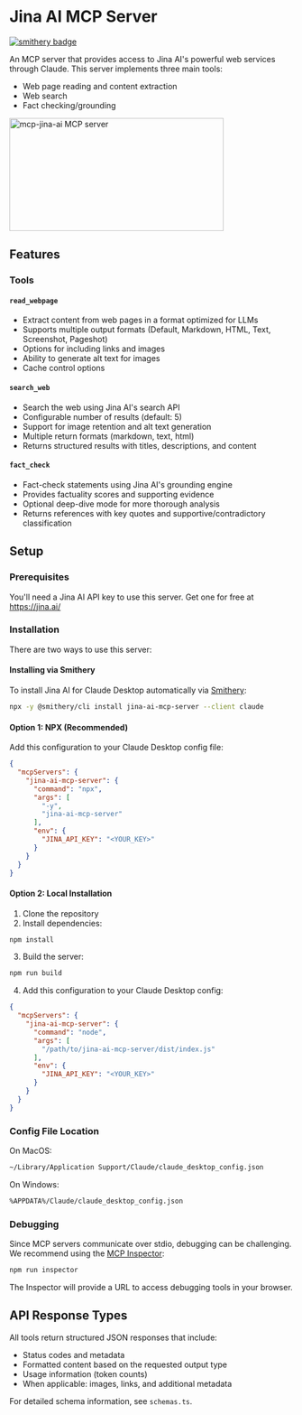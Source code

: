# Jina AI MCP Server
[![smithery badge](https://smithery.ai/badge/jina-ai-mcp-server)](https://smithery.ai/server/jina-ai-mcp-server)

An MCP server that provides access to Jina AI's powerful web services through Claude. This server implements three main tools:

- Web page reading and content extraction
- Web search
- Fact checking/grounding

<a href="https://glama.ai/mcp/servers/c1l6ib2j49"><img width="380" height="200" src="https://glama.ai/mcp/servers/c1l6ib2j49/badge" alt="mcp-jina-ai MCP server" /></a>

## Features

### Tools

#### `read_webpage`
- Extract content from web pages in a format optimized for LLMs
- Supports multiple output formats (Default, Markdown, HTML, Text, Screenshot, Pageshot)
- Options for including links and images
- Ability to generate alt text for images
- Cache control options

#### `search_web`
- Search the web using Jina AI's search API
- Configurable number of results (default: 5)
- Support for image retention and alt text generation
- Multiple return formats (markdown, text, html)
- Returns structured results with titles, descriptions, and content

#### `fact_check`
- Fact-check statements using Jina AI's grounding engine
- Provides factuality scores and supporting evidence 
- Optional deep-dive mode for more thorough analysis
- Returns references with key quotes and supportive/contradictory classification

## Setup

### Prerequisites

You'll need a Jina AI API key to use this server. Get one for free at https://jina.ai/

### Installation

There are two ways to use this server:

#### Installing via Smithery

To install Jina AI for Claude Desktop automatically via [Smithery](https://smithery.ai/server/jina-ai-mcp-server):

```bash
npx -y @smithery/cli install jina-ai-mcp-server --client claude
```

#### Option 1: NPX (Recommended)
Add this configuration to your Claude Desktop config file:

```json
{
  "mcpServers": {
    "jina-ai-mcp-server": {
      "command": "npx",
      "args": [
        "-y",
        "jina-ai-mcp-server"
      ],
      "env": {
        "JINA_API_KEY": "<YOUR_KEY>"
      }
    }
  }
}
```

#### Option 2: Local Installation
1. Clone the repository
2. Install dependencies:
```bash
npm install
```

3. Build the server:
```bash
npm run build
```

4. Add this configuration to your Claude Desktop config:
```json
{
  "mcpServers": {
    "jina-ai-mcp-server": {
      "command": "node",
      "args": [
        "/path/to/jina-ai-mcp-server/dist/index.js"
      ],
      "env": {
        "JINA_API_KEY": "<YOUR_KEY>"
      }
    }
  }
}
```

### Config File Location

On MacOS:
```bash
~/Library/Application Support/Claude/claude_desktop_config.json
```

On Windows:
```bash
%APPDATA%/Claude/claude_desktop_config.json
```

### Debugging

Since MCP servers communicate over stdio, debugging can be challenging. We recommend using the [MCP Inspector](https://github.com/modelcontextprotocol/inspector):

```bash
npm run inspector
```

The Inspector will provide a URL to access debugging tools in your browser.

## API Response Types

All tools return structured JSON responses that include:

- Status codes and metadata
- Formatted content based on the requested output type
- Usage information (token counts)
- When applicable: images, links, and additional metadata

For detailed schema information, see `schemas.ts`.
